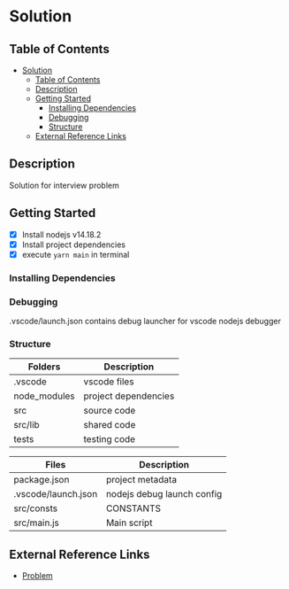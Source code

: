 # Solution

## Table of Contents

- [Solution](#solution)
  - [Table of Contents](#table-of-contents)
  - [Description](#description)
  - [Getting Started](#getting-started)
    - [Installing Dependencies](#installing-dependencies)
    - [Debugging](#debugging)
    - [Structure](#structure)
  - [External Reference Links](#external-reference-links)

## Description

Solution for interview problem

## Getting Started

- [x] Install nodejs v14.18.2
- [x] Install project dependencies
- [x] execute `yarn main` in terminal

### Installing Dependencies

### Debugging

.vscode/launch.json contains debug launcher for vscode nodejs debugger

### Structure

| Folders      | Description          |
| ------------ | -------------------- |
| .vscode      | vscode files         |
| node_modules | project dependencies |
| src          | source code          |
| src/lib      | shared code          |
| tests        | testing code         |

| Files               | Description                |
| ------------------- | -------------------------- |
| package.json        | project metadata           |
| .vscode/launch.json | nodejs debug launch config |
| src/consts          | CONSTANTS                  |
| src/main.js         | Main script                |

## External Reference Links

- [Problem](https://woflow.notion.site/woflow/Nodes-on-Nodes-Challenge-350310b095174781a89a69fe7e325deb)
